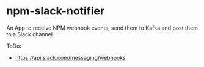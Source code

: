 # npm-slack-notifier

An App to receive NPM webhook events, send them to Kafka and post them to a Slack channel.

ToDo:

- https://api.slack.com/messaging/webhooks
